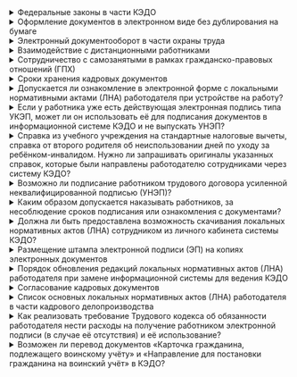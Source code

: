 <details>
<summary>Федеральные законы в части КЭДО</summary>

Использование кадрового электронного документооборота (КЭДО) регламентируется Трудовым кодексом Российской Федерации (Федеральный закон от 30.12.2001 № 197-ФЗ) (ТК РФ).

Основные изменения в ТК РФ внесены следующими законами:

- Федеральный закон от 08.12.2020 № 407-ФЗ – внесены изменения в части регулирования дистанционной (удаленной) работы (статьи с 312.1 по 312.9);
- Федеральный закон от 02.07.2021 № 311-ФЗ – внесены изменения в части ведения электронного документооборота по охране труда (статья 214.2);
- Федеральный закон от 22.11.2021 № 377-ФЗ – внесены изменения, разрешающие ведение электронного кадрового документооборота (статьи с 22.1 по 22.3 и 312.1).

Законы, влияющие на ведение кадрового электронного документооборота:

- Федеральный закон от 06.04.2011 № 63-ФЗ «Об&nbsp;электронной подписи»;
- Федеральный закон от 27.07.2006 № 152-ФЗ «О&nbsp;персональных данных»;
- Федеральный закон от 22.10.2004 № 125-ФЗ «Об&nbsp;архивном деле в&nbsp;Российской Федерации».

<br>

<br>

</details>


<details>
<summary>Оформление документов в электронном виде без дублирования на бумаге</summary>

Положения Трудового кодекса Российской Федерации в части КЭДО не применяются в отношении:

- трудовых книжек и формируемых в соответствии с трудовым законодательством в электронном виде сведений о трудовой деятельности работников;
- акта о несчастном случае на производстве по установленной форме;
- приказа (распоряжения) об увольнении работника;
- документов, подтверждающих прохождение работником инструктажей по охране труда.

**Часть 3 статьи 22.1 ТК РФ**

<br>

</details>


<details>
<summary>Электронный документооборот в части охраны труда</summary>

Цифровизация охраны труда разрешает работодателю:

- использовать в целях контроля за безопасностью производства работ приборы, устройства, оборудование и (или) комплексы (системы) приборов, устройств, оборудования, обеспечивающих дистанционную видео-, аудио- или иную фиксацию процессов производства работ, обеспечивать хранение полученной информации;
- вести электронный документооборот в области охраны труда;
- предоставлять дистанционный доступ к наблюдению за безопасным производством работ, а также к базам электронных документов работодателя в области охраны труда федеральному органу исполнительной власти, уполномоченному на осуществление федерального государственного контроля (надзора) за соблюдением трудового законодательства и иных нормативных правовых актов, содержащих нормы трудового права, и его территориальным органам (государственным инспекциям труда в субъектах Российской Федерации).

**Статья 214.2 ТК РФ**

Оформление документов по охране труда, регулируемых ТК РФ, разрешено в электронном виде, за исключением:

- акта о несчастном случае на производстве по установленной форме; 
- документов, подтверждающих прохождение работником инструктажей по охране труда.

**Часть 3 статьи 22.1 ТК РФ**

Оформление некоторых документов по охране труда регулируются нормативными актами соответствующих федеральных органов исполнительной власти, в том числе:

- Минздрав России (медосмотры);
- Минэнерго России (допуски);
- Минтранс России (водители).

Возможность оформления указанных документов в электронной форме устанавливается приказами соответствующих органов.

<br>

</details>


<details>
<summary>Взаимодействие с дистанционными работниками</summary>

Особенности регулирования труда дистанционных работников закреплены в главе 49.1 ТК РФ.

Кроме того, трудовой кодекс предусматривает возможность распространить на взаимодействие с дистанционными работниками правил осуществления электронного документооборота в соответствии с положениями статей 22.1-22.3 ТК РФ.

**Часть 5 статьи 312.1 ТК РФ**

Вместе с тем взаимодействие дистанционного работника и работодателя может осуществляться путём обмена электронными документами с использованием других видов связи (кроме информационной системы КЭДО), в том числе по электронной почте или в иной форме, предусмотренной локальным нормативным актом работодателя, позволяющей обеспечить фиксацию факта получения работником и (или) работодателем документов в электронном виде.

**Часть 2 статьи 312.3 ТК РФ**

<br>

</details>


<details>
<summary>Сотрудничество с самозанятыми в рамках гражданско-правовых отношений (ГПХ)</summary>

Самозанятые – это физические лица, которые официально оформлены в качестве плательщиков налога на профессиональный доход (НПД). Такой режим налогообложения действует в России с января 2019 года.

Самозанятые работники не оформляются в штат компании. Работодатель не платит за самозанятого НДФЛ, пенсионные и социальные взносы.

При сотрудничестве с самозанятым работником можно заключить договор ГПХ. Чтобы подтвердить, что услуга оказана самозанятым в полном объеме, оформляется акт выполненных работ. Договор самозанятого с юрлицом показывает, что между сторонами нет трудовых отношений. Договор с самозанятым можно подписать дистанционно.

В таблице ниже представлены отличия в оформлении документов для штатных и внештатных сотрудников (в том числе самозанятых):

![](./assets/freelance_staff.png)

<br>

</details>


<details>
<summary>Сроки хранения кадровых документов</summary>

Обязанность работодателей по хранению документов по личному составу (кадровых) предусмотрена статьей 22.1 Федерального закона от 22.10.2004 № 125-ФЗ «Об&nbsp;архивном деле в&nbsp;Российской Федерации».

Приказ Росархива от 20.12.2019 № 236 «Об&nbsp;утверждении Перечня типовых управленческих архивных документов, образующихся в процессе деятельности государственных органов, органов местного самоуправления и организаций, с указанием сроков их хранения»

![](./assets/document_retention_periods.png)

<br>

</details>

<details>
<summary>Допускается ли ознакомление в электронной форме с локальными нормативными актами (ЛНА) работодателя при устройстве на работу?</summary>

Да. При устройстве на работу допускается ознакомление с ЛНА работодателя в электронной форме.

В соответствии с частью 11 статьи 22.2 Трудового кодекса РФ ознакомление лица, поступающего на работу, с документами, предусмотренными частью 3 статьи 68 Трудового кодекса РФ, может осуществляться в электронной форме.

**Часть 11 статьи 22.2 Трудового кодекса РФ**

<br>

</details>

<details>
<summary>Если у работника уже есть действующая электронная подпись типа УКЭП, может ли он использовать её для подписания документов в информационной системе КЭДО и не выпускать УНЭП?</summary>

Да, может.

В соответствии с пунктом 1 части 4, пунктом 1 части 5 и пунктом 1 части 6 статьи 22.3 Трудового кодекса РФ работник может использовать свою УКЭП для подписания кадровых документов.

Вместе с тем, это накладывает некоторые неудобства при использовании УКЭП работника для работы в информационных системах КЭДО.

<details>
<summary>Подробнее</summary>

1. Для использования УКЭП на компьютерах и ноутбуках требуется установка специализированного программного обеспечения для поддержи ЭП – программного комплекса «Крипто-Про», и при определённых параметрах безопасности в операционной системе пользователя – участие системного администратора для установки (установка требует прав доступа Администратора). 

Использование УНЭП не требует установки дополнительного программного обеспечения.

2. Необходимость подключения «физического ключа УКЭП» (ключ типа флешки) для подписания УКЭП не позволяет использовать мобильные телефоны и планшеты для подписания документов (в них отсутствует стандартный разъем USB).

Вопрос можно решить, установив специальное программное обеспечение на планшет или телефон, но это требует вмешательства ИТ-специалиста в личное устройство работника. 

Дополнительно это снижает безопасность работы с документами, потому что «закрытый или секретный ключ» ЭП работника будет скопирован из «физического ключа УКЭП» в память планшета или телефона и в случае его утери может привести к непредсказуемым последствиям.


</details>

<br>

**Пункт 1 части 4, пункт 1 части 5 и пункт 1 части 6 статьи 22.3 Трудового кодекса РФ**

<br>

</details>

<details>
<summary>Справка из учебного учреждения на стандартные налоговые вычеты, справка от второго родителя об неиспользовании дней по уходу за ребёнком-инвалидом. Нужно ли запрашивать оригиналы указанных справок, которые были направлены работодателю сотрудниками через систему КЭДО?</summary>

Скан-копии бумажных документов не являются электронными документами.

Их передача работниками работодателю посредством систем электронного документооборота может рассматриваться только как информирование работодателя об их наличии у работника.

В случае проведения проверок контрольно-надзорными органами, в том числе налоговой службой и государственными инспекциями труда работодателю необходимо предоставить либо:

- оригиналы документов на бумажных носителях (с подписью должностного лица и синей печатью);
- электронные документы на цифровых носителях, сформированные в соответствии с требованиями законодательства об электронной подписи;
- бумажные копии электронных документов, заверенные соответствующим образом (штамп или надпись «Копия», подпись должностного лица и синяя печать).

В этой связи работодателю необходимо получить оригиналы скан-копий всех необходимых документов, вне зависимости от вида учёта (кадровый или бухгалтерский).

Практика ведения электронного документооборота показывает, что передача скан-копий документов посредством систем электронного документооборота повышает оперативность получения информации. 

Кроме того, сохранённые в электронном архиве скан-копии документов могут облегчить восстановление оригиналов в случае их утери.

Таким образом рекомендуем сохранить практику обмена скан-копиями документов, и вместе с тем требовать от сотрудников предоставления оригиналов документов.

<br>

</details>

<details>
<summary>Возможно ли подписание работником трудового договора усиленной неквалифицированной подписью (УНЭП)?</summary>

Да, трудовой договор (как и любые другие документы) работник может подписывать УНЭП, в случае подписанного с физическим лицом «Соглашения о применении УНЭП».

Пунктом 2 части 4 статьи 22.3 Трудового кодекса РФ установлено, что при заключении трудового договора, договора о материальной ответственности, ученического договора, договора на получение образования без отрыва или с отрывом от работы, при внесении в них изменений, при подписании согласия на перевод, заявления об увольнении, отзыве заявления об увольнении, а также при ознакомлении с уведомлением об изменении определенных сторонами условий трудового договора, приказом (распоряжением) о применении дисциплинарного взыскания посредством информационной системы работодателя работником может использоваться, в том числе усиленная неквалифицированная электронная подпись (УНЭП), порядок проверки которой определяется соглашением сторон трудового договора.

В соответствии с пунктом 2 статьи 6 Федерального закона от 06.04.2011 № 63-ФЗ «Об&nbsp;электронной подписи» информация в электронной форме, подписанная УНЭП, признаётся электронным документом, равнозначным документу на бумажном носителе, подписанному собственноручной подписью, в случае наличия соглашения между участниками электронного взаимодействия.

**Пункт 2 части 4 статьи 22.3 Трудового кодекса РФ**

**Пункт 2 статьи 6 Федерального закона от 06.04.2011 № 63-ФЗ «Об&nbsp;электронной подписи»**

<br>

</details>

<details>
<summary>Каким образом допускается наказывать работников, за несоблюдение сроков подписания или ознакомления с документами?</summary>

Наложение дисциплинарных взысканий за неисполнение или ненадлежащее исполнение требований Регламента (Положения) о КЭДО проводится в соответствии с нормами трудового законодательства Российской Федерации и действующими ЛНА работодателя.

Часть 1 статьи 189 Трудового кодекса РФ определяет, что дисциплина труда – обязательное для всех работников подчинение правилам поведения, определенным в соответствии с настоящим Кодексом, иными федеральными законами, коллективным договором, соглашениями, локальными нормативными актами, трудовым договором.

Частью 1 статьи 8 Трудового кодекса РФ разрешено работодателю приминать собственные локальные нормативные акты (ЛНА). Работодатели принимают ЛНА, содержащие нормы трудового права в пределах своей компетенции в соответствии с трудовым законодательством и иными нормативными правовыми актами, содержащими нормы трудового права.

В соответствии с пунктом 5 части 1 статьи 22 Трудового кодекса РФ работодатель имеет право привлекать работников к дисциплинарной и материальной ответственности в порядке, установленном Трудовым кодексом, иными федеральными законами.

**Часть 1 статьи 8, пункт 5 части 1 статьи 22 и часть 1 статьи 189 Трудового кодекса РФ**

<br>

</details>

<details>
<summary>Должна ли быть предоставлена возможность скачивания локальных нормативных актов (ЛНА) сотрудником из личного кабинета системы КЭДО?</summary>

В ТК РФ нет конкретного пункта об обязанности работодателя предоставить сотрудникам возможность «скачивания» электронных документов.

Вместе с тем частью 11 статьи 22.2 Трудового кодекса РФ предусмотрено ознакомление лица, поступающего на работу, с документами, предусмотренными частью третьей статьи 68, может осуществляться в электронной форме.

Частью 3 статьи 68 определено ознакомление работника с ЛНА при трудоустройстве.

Кроме того, частями 9 и 10 статьи 22.3 Трудового кодекса РФ указано, что заявление о выдаче документов, связанных с работой, или их заверенных надлежащим образом копий работник может подать в письменной форме, либо направить в порядке, установленном работодателем, через информационную систему работодателя или по адресу электронной почты работодателя.

При подаче работником заявления о выдаче документов, связанных с работой, или их копий работодатель обязан безвозмездно предоставить работнику не позднее чем в течение трёх рабочих дней со дня подачи указанного заявления такие документы или их заверенные надлежащим образом копии на бумажном носителе либо, если в отношении этих документов осуществляется электронный документооборот, такие электронные документы способом, указанным в заявлении работника:

- в форме копии электронного документа на бумажном носителе, заверенной надлежащим образом;
- в форме электронного документа.

**Части 9, 10 и 11 статьи 22.2, часть 3 статьи 68 Трудового кодекса РФ**

Судебная практика показывает, что копии положений о премировании и выплатах стимулирующего характера предоставлять сотруднику не нужно. Они не связаны с работой специалиста, не содержат сведений о трудовой функции и относятся к локальным актам организации.

Работодатель должен ознакомить с ними под подпись, но выдавать не обязан.

**Определение 7-ого Кассационного суда общей юрисдикции (КСОЮ) от 10.12.2024 по делу N 88-21599/2024**

Позицию разделяют и другие суды, например 1-ый КСОЮ.

<br>

</details>



<details>
<summary>Размещение штампа электронной подписи (ЭП) на копиях электронных документов</summary>

Жёстких требований к формату, размерам, цветам, шрифтам штампов ЭП в законодательстве нет.

Каждая организация может визуализировать штампы как ей удобно или не использовать их.

<details>
<summary>Подробнее</summary>
Некоторые органы исполнительной власти вводят собственные требования (для своих внутренних систем) к визуализации штампов. Данные нормативные акты имеют силу только внутри самих органов власти.

Требования к штампам с информацией об ЭП на визуализации электронного документа содержатся в «ГОСТ Р 7.0.97-2016. Национальный стандарт РФ. Система стандартов по информации, библиотечному и издательскому делу. Организационно-распорядительная документация. Требования к оформлению документов» (утв. Приказом Росстандарта от 08.12.2016 № 2004-ст).

В пункте 5 указанного приказа говорится о том, что «правила применения настоящего стандарта установлены в статье 26 Федерального закона от 29.06.2015 № 162-ФЗ «О&nbsp;стандартизации в Российской Федерации».

Штамп визуализации электронного документа по ГОСТ (ч. 5.23 п. 5) включает: 

- фразу «документ подписан электронной подписью»; 
- номер сертификата электронной подписи; 
- фамилию, имя, отчество подписанта; 
- срок действия сертификата.

Месторасположение штампа указано в Методических рекомендациях по применению ГОСТ Р 7.0.97-2016 «Система стандартов по информации, библиотечному и издательскому делу. Организационно-распорядительная документация. Требования к оформлению документов».

Отметка об электронной подписи располагается на традиционном месте собственноручной подписи: между наименованием должности подписывающего лица и расшифровкой подписи. Если электронный документ оформляется на бланке должностного лица, указания на наименование должности лица, подписывающего документ, не требуется (пункт 4.23).

В указанных методических рекомендациях размер штампа составляет 83 мм по горизонтали и 36 мм по вертикали.
  
В соответствии с частью 1 статьи 26 Федерального закона от 29.06.2015 № 162-ФЗ «О&nbsp;стандартизации в&nbsp;Российской Федерации» документы национальной системы стандартизации применяются на добровольной основе одинаковым образом и в равной мере независимо от страны и (или) места происхождения продукции (товаров, работ, услуг), если иное не установлено законодательством Российской Федерации.

В соответствии с данными нормативными актами ГОСТ не является обязательным к исполнению, если речь не идёт об&nbsp;оборонной продукции и защите сведений, составляющих государственную тайну или другую информацию ограниченного доступа. Так как кадровые документы не относятся к данным категориям, они могут не соответствовать требованиям ГОСТ. Это не является нарушением законодательства.

Кроме того, приказом Минтруда России от 20.09.2022 г. № 578н «Об&nbsp;утверждении единых требований к составу и форматам документов, связанных с работой, оформляемых в электронном виде без дублирования на бумажном носителе» также не установлены какие-либо требования к визуализации штампов ЭП, включая требование об обязательном наличии штампа на подписанном кадровом электронном документе.

<br>

</details>

**Статья 26 Федерального закона от 29.06.2015 № 162-ФЗ «Об&nbsp;стандартизации в Российской Федерации**

**Приказ Росстандарта от 08.12.2016 № 2004-ст.**

**Приказ Минтруда России от 20.09.2022 № 578н «Обб&nbsp;утверждении единых требований к составу и форматам документов, связанных с работой, оформляемых в электронном виде без дублирования на бумажном носителе»**

<br>

</details>

<details>
<summary>Порядок обновления редакций локальных нормативных актов (ЛНА) работодателя при замене информационной системы для ведения КЭДО</summary>

<info>

Порядок замены информационной системы, используемой для ведения КЭДО, законодательством не установлен

</info>

Положения ЛНА работодателя, определяющие порядок ведения КЭДО, должны соответствовать требованиям Трудового кодекса РФ.

При необходимости замены информационной системы для ведения КЭДО необходимо внести соответствующие изменения в ЛНА.

<details>
<summary>Подробнее</summary>

1. Необходимо утвердить новую редакцию Регламента (Положения) «Об&nbsp;ведении документооборота в сфере трудовых отношений в электронном виде» (далее – Регламент), включающую все необходимые изменения, связанные с новой информационной системой, а также ознакомить с ней всех сотрудников.

При подготовке новой редакции Регламента следует обратить внимание на следующее:

- в Регламенте прописана информационная система – она меняется;
- в Регламенте определены типы документов (приложение) – набор документов (процессов) может отличаться;
- в Регламенте установлены сроки подписания документов 
- в Регламенте утвержден порядок доступа к системе;
- в Регламенте перечислены виды ЭП, используемые в системе;
- предыдущий вендор мог включить пункты которые в новой системе не требуются.

2. В соответствии с пунктом 2 статьи 6 Федерального закона от 06.04.2011 № 63-ФЗ «Об&nbsp;электронной подписи» информация в электронной форме, подписанная УНЭП, признаётся электронным документом, равнозначным документу на бумажном носителе, подписанному собственноручной подписью, в том числе при наличии соответствующего соглашения между участниками электронного взаимодействия (Соглашение об УНЭП).

Указанное соглашение должно предусматривать порядок проверки электронной подписи. Данный порядок устанавливает Удостоверяющий центр, при этом допустимо ссылаться на общедоступные сервисы проверки подписей.

В этой связи необходимо повторно заключить с сотрудниками Соглашение об УНЭП, в тексте которого определён порядок проверки ЭП, соответствующий требованиям новой информационной системы и Удостоверяющего центра.

<br>

</details>

**Части 2 и 3 статьи 22.2 Трудового кодекса РФ**

**Пункт 2 статьи 6 Федерального закона от 06.04.2011 № 63-ФЗ «Об&nbsp;электронной подписи»**

<br>

</details>

<details>
<summary>Согласование кадровых документов</summary>

<warn>

В трудовом кодексе РФ отсутствует как само понятие «Согласование», так и какие-либо схожие процессы. Согласование является полностью самостоятельно определяемым работодателем процессом 

</warn>

Следует различать понятие «Согласие работника» и «Заявление работника».

Ключевое различие в том, что в первом случае инициатором является работодатель и соответственно никакого согласования «Согласия работника» быть не может. В качестве примера «Согласия» можно привести «Согласие на КЭДО» или «Согласие на обработку персональных данных» – согласование этих документов не имеет смысла.

Во втором случае инициатором является работник, при этом в определённых случаях требования работника, изложенные в заявлении, работодатель должен исполнить, в иных случаях работодатель имеет право отказать работнику. При этом перед принятием решения работодатель может направить заявление работника на согласование другими должностными лицами.

<br>

</details>

<details>
<summary>Список основных локальных нормативных актов (ЛНА) работодателя в части кадрового делопроизводства</summary>

<info>

Трудовое законодательство не утверждает чётких требований к тому, как следует оформлять ЛНА

</info>

1.	Правила внутреннего трудового распорядка (статья 189 Трудового кодекса РФ).
2.	Положение о коммерческой тайне (Федеральный закон от 29.07.2004 № 98-ФЗ «О&nbsp;коммерческой тайне»).
3.	Должностные инструкции (Письмо Роструда от 09.08.2007 № 3042-6-0) – документ нужен, если трудовые функции не прописаны в трудовых договорах.
4.	Положение об оплате труда работников, положение о премировании и материальном стимулировании работников (раздел VI Трудового кодекса РФ).
5.	Положение об обработке персональных данных работников (статья 86 Трудового кодекса РФ).
6.	Положение об охране труда (раздел X Трудового кодекса РФ).
7.	Инструкции по электробезопасности, пожарной безопасности и охране труда (раздел X Трудового кодекса РФ).
8.	Штатное расписание (Постановление Госкомстата РФ от 05.01.2004 № 1). В Письме Роструда от 15.05.2014 № ПГ/4653-6-1 говорится, что штатное расписание входит в группу ЛНА.
9.	График отпусков (статья 123 Трудового кодекса РФ).

Перечень ЛНА может быть дополнен положениями об отпусках, командировках, об аттестации персонала и пр. в соответствии с потребностями работодателя.

Статья 22 Трудового кодекса РФ обязывает работодателя ознакомить под подпись или в КЭДО работников с ЛНА, связанными с их трудовой деятельностью.

<info>

Утверждённого порядка ознакомления персонала с ЛНА нет

</info>

Работодатель может выбрать любой из вариантов ознакомления персонала с ЛНА:

- оформить отдельный журнал ознакомления работников с локальными документами;
- к каждому ЛНА в качестве приложения составить лист ознакомления;
- осуществлять ознакомление через КЭДО (ЭП на ЛНА или ЭП на листе согласования);
- в качестве приложения к трудовому договору подготовить перечень ЛНА, с которыми знакомится сотрудник.

**Разделы VI, Х ТК статьи 22, 86, 123, 189 Трудового кодекса РФ**

**Федеральный закон от 29.07.2004 № 98-ФЗ «О&nbsp;коммерческой тайне»**

**Постановление Госкомстата РФ от 05.01.2004 № 1**

**Письмо Роструда от 09.08.2007 № 3042-6-0**

**Письмо Роструда от 15.05.2014 № ПГ/4653-6-1**

<br>

</details>

<details>
<summary>Как реализовать требование Трудового кодекса об обязанности работодателя нести расходы на получение работником электронной подписи (в случае её отсутствия) и её использование?</summary>

Электронную подпись (ЭП) может получить только физическое лицо (часть 4 статьи 2 Федерального закона от 06.04.2011 № 63-ФЗ «Об&nbsp;электронной подписи»).

Работодатель несёт расходы на получение работником электронной подписи (в случае её отсутствия) и её использование (часть 12 статьи 22.2 Трудового кодекса РФ). При этом в кодексе не прописаны положения (методы) как работодатель это требование должен исполнить.

Законодательством не установлена обязанность работников получать ЭП в случае использования КЭДО работодателем.

В этой связи работодатель должен прописать в своих ЛНА в части КЭДО свою обязанность безвозмездно предоставить ЭП работнику и обеспечить за свой счёт её использование для подписания кадровых документов. Этим он информирует работников о своей готовности исполнить требования Трудового кодекса в части обеспечения работников электронными подписями.

**Часть 4 статьи 2, подпункт 7 пункта 1.2 статьи 13 Федерального закона от 06.04.2011 года № 63-ФЗ «Об&nbsp;электронной подписи»**

**Часть 12 статьи 22.2 Трудового кодекса РФ**

<br>

</details>

<details>
<summary>Возможен ли перевод документов «Карточка гражданина, подлежащего воинскому учёту» и «Направление для постановки гражданина на воинский учёт» в КЭДО?</summary>

Документы, относящиеся к КЭДО перечислены в последнем приложении «Коды документов (кадровых мероприятий) или иных сведений, связанных с работой, оформляемых в письменном виде» к приказу Минтруда России от 20.09.2022 № 578н.

Данный приказ утверждён в соответствии с частью 7 статьи 22.1 Трудового кодекса РФ и определяет перечень и форматы документов, относящихся к КЭДО.

Документы «Карточка гражданина, подлежащего воинскому учёту» и «Направление для постановки гражданина на воинский учёт», а также иные документы по воинскому учёту граждан не относятся к КЭДО. Порядок оформления указанных документов устанавливается нормативными актами Минобороны России.

**Часть 7 статьи 22.1 Трудового кодекса РФ**

**Приказ Минтруда России от 20.09.2022 № 578н «Об&nbsp;утверждении Единых требований к составу и форматам документов, связанных с работой, оформляемых в электронном виде без дублирования на бумажном носителе»**

<br>

</details>
